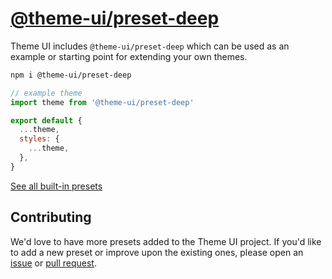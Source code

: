 
# [@theme-ui/preset-deep](https://theme-ui.com/presets/deep)

Theme UI includes `@theme-ui/preset-deep` which can be used as an example or
starting point for extending your own themes.

```sh
npm i @theme-ui/preset-deep
```

```jsx
// example theme
import theme from '@theme-ui/preset-deep'

export default {
  ...theme,
  styles: {
    ...theme,
  },
}
```

[See all built-in presets][demo]

## Contributing

We'd love to have more presets added to the Theme UI project.
If you'd like to add a new preset or improve upon the existing ones, please open an [issue][] or [pull request][].

[issue]: https://github.com/system-ui/theme-ui/issues
[pull request]: https://github.com/system-ui/theme-ui/pulls
[demo]: https://theme-ui.com/demo